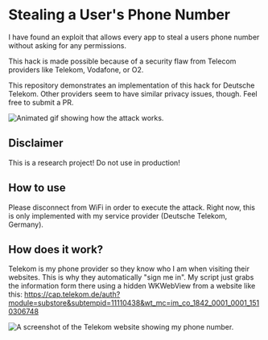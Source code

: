 # Stealing a User's Phone Number
I have found an exploit that allows every app to steal a users phone number without asking for any permissions.

This hack is made possible because of a security flaw from Telecom providers like Telekom, Vodafone, or O2.

This repository demonstrates an implementation of this hack for Deutsche Telekom. Other providers seem to have similar privacy issues, though. Feel free to submit a PR.

![Animated gif showing how the attack works.](https://github.com/frogg/Steal-Phone-Number/raw/master/steal_number_animation.gif)

## Disclaimer
This is a research project! Do not use in production!

## How to use
Please disconnect from WiFi in order to execute the attack.
Right now, this is only implemented with my service provider (Deutsche Telekom, Germany).

## How does it work?
Telekom is my phone provider so they know who I am when visiting their websites. This is why they automatically "sign me in". My script just grabs the information form there using a hidden WKWebView from a website like this: https://cap.telekom.de/auth?module=substore&subtempid=11110438&wt_mc=im_co_1842_0001_0001_1510306748

![A screenshot of the Telekom website showing my phone number.](https://github.com/frogg/Steal-Phone-Number/raw/master/telekom_website.png)


